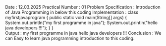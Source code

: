 Date : 12.03.2025
Practical Number : 01
Problem Specification : Introduction of Java Programming in below this coding
Implementation : 
class myfirstjavaprogram
{
	public static void main(String[] args)
{
System.out.println("my first programme in java");
System.out.println("hello java developers !!!");
}
}	
Output : 
my first programme in java
hello java developers !!!
Conclusion : We can Easy to learn java programming introduction to this coding.
